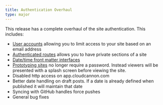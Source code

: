 ```yaml
---
title: Authentication Overhaul
type: major
---
```


This release has a complete overhaul of the site authentication. This includes:

* [User accounts](/authentication/user-accounts/) allowing you to limit access to your site based on an email address
* [Authenticated routes](/authentication/custom-routes/) allows you to have private sections of a site
* [Date/time front matter interfaces](/editing/front-matter/)
* [Prototyping sites](authentication/none/) no longer require a password. Instead viewers will be presented with a splash screen before viewing the site. 
* Disabled http access on app.cloudcannon.com
* Better date handling on draft posts. If a date is already defined when published it will maintain that date
* Syncing with GitHub handles force pushes
* General bug fixes
